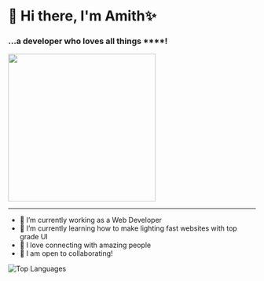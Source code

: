 # 👋 Hi there, I'm **Amith**✨

### ...a developer who loves all things   ****!

<img src="https://media.giphy.com/media/eHKw6v7CGCAbFJbTlN/giphy.gif" height=300 />

---

- 🔭 I’m currently working as a Web Developer
- 🌱 I’m currently learning how to make lighting fast websites with top grade UI
- 💬 I love connecting with amazing people
- 👯 I am open to collaborating!

![Top Languages](https://github-readme-stats.vercel.app/api/top-langs/?username=AmithRV)
